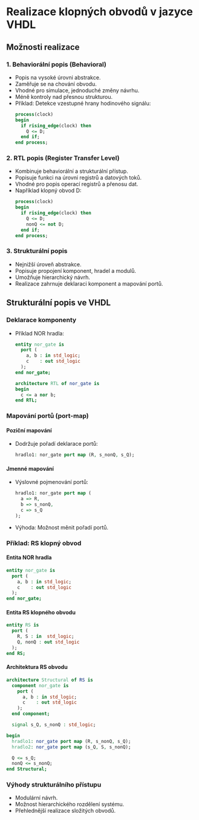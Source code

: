 # Realizace klopných obvodů v jazyce VHDL

## Možnosti realizace

### 1. Behaviorální popis (Behavioral)
- Popis na vysoké úrovni abstrakce.
- Zaměřuje se na chování obvodu.
- Vhodné pro simulace, jednoduché změny návrhu.
- Méně kontroly nad přesnou strukturou.
- Příklad: Detekce vzestupné hrany hodinového signálu:
  ```vhdl
  process(clock)
  begin
    if rising_edge(clock) then
      Q <= D;
    end if;
  end process;
  ```

### 2. RTL popis (Register Transfer Level)
- Kombinuje behaviorální a strukturální přístup.
- Popisuje funkci na úrovni registrů a datových toků.
- Vhodné pro popis operací registrů a přenosu dat.
- Například klopný obvod D:
  ```vhdl
  process(clock)
  begin
    if rising_edge(clock) then
      Q <= D;
      nonQ <= not D;
    end if;
  end process;
  ```

### 3. Strukturální popis
- Nejnižší úroveň abstrakce.
- Popisuje propojení komponent, hradel a modulů.
- Umožňuje hierarchický návrh.
- Realizace zahrnuje deklaraci komponent a mapování portů.

## Strukturální popis ve VHDL

### Deklarace komponenty
- Příklad NOR hradla:
  ```vhdl
  entity nor_gate is
    port (
      a, b : in std_logic;
      c    : out std_logic
    );
  end nor_gate;

  architecture RTL of nor_gate is
  begin
    c <= a nor b;
  end RTL;
  ```

### Mapování portů (port-map)
#### Poziční mapování
- Dodržuje pořadí deklarace portů:
  ```vhdl
  hradlo1: nor_gate port map (R, s_nonQ, s_Q);
  ```
#### Jmenné mapování
- Výslovné pojmenování portů:
  ```vhdl
  hradlo1: nor_gate port map (
    a => R,
    b => s_nonQ,
    c => s_Q
  );
  ```
- Výhoda: Možnost měnit pořadí portů.

### Příklad: RS klopný obvod

#### Entita NOR hradla
```vhdl
entity nor_gate is
  port (
    a, b : in std_logic;
    c    : out std_logic
  );
end nor_gate;
```

#### Entita RS klopného obvodu
```vhdl
entity RS is
  port (
    R, S : in  std_logic;
    Q, nonQ : out std_logic
  );
end RS;
```

#### Architektura RS obvodu
```vhdl
architecture Structural of RS is
  component nor_gate is
    port (
      a, b : in std_logic;
      c    : out std_logic
    );
  end component;

  signal s_Q, s_nonQ : std_logic;

begin
  hradlo1: nor_gate port map (R, s_nonQ, s_Q);
  hradlo2: nor_gate port map (s_Q, S, s_nonQ);

  Q <= s_Q;
  nonQ <= s_nonQ;
end Structural;
```

### Výhody strukturálního přístupu
- Modulární návrh.
- Možnost hierarchického rozdělení systému.
- Přehlednější realizace složitých obvodů.
